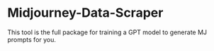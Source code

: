 # Midjourney-Data-Scraper
This tool is the full package for training a GPT model to generate MJ prompts for you.
